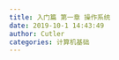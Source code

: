 ```yaml
---
title: 入门篇 第一章 操作系统
date: 2019-10-1 14:43:49
author: Cutler
categories: 计算机基础
---
```


<br><br>